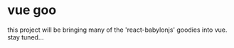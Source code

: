 # vue goo

this project will be bringing many of the 'react-babylonjs' goodies into vue. stay tuned...